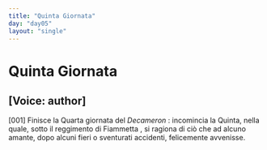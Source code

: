 ```yaml
---
title: "Quinta Giornata"
day: "day05"
layout: "single"
---
```

<div id="day05" ruler="fiammetta" type="Day">
 <h1>
  Quinta Giornata
 </h1>
 <p>
  <h2>
   [Voice: author]
  </h2>
 </p>
 <argument>
  <p>
   <a name="p05990001">
    [001]
   </a>
   Finisce la Quarta giornata del
   <i>
    Decameron
   </i>
   : incomincia la Quinta, nella quale, sotto il reggimento di
   <name persref="fiammetta" type="person">
    Fiammetta
   </name>
   , si ragiona di ci&ograve; che ad alcuno amante, dopo alcuni fieri o sventurati accidenti, felicemente avvenisse.
  </p>
 </argument>
</div>